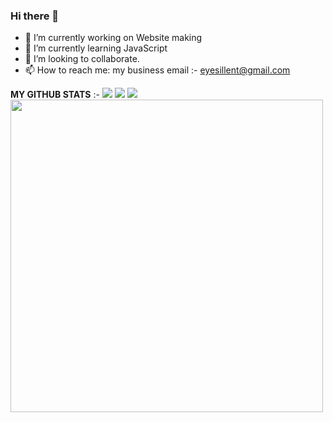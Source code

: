 ### Hi there 👋

<!--
**SilentEye280/SilentEye280** is a ✨ _special_ ✨ repository because its `README.md` (this file) appears on your GitHub profile. -->



- 🔭 I’m currently working on Website making 
- 🌱 I’m currently learning JavaScript
- 👯 I’m looking to collaborate. 
- 📫 How to reach me: my business email :- eyesillent@gmail.com 

**MY GITHUB STATS** :- 
<img src="https://github-readme-stats.vercel.app/api?username=SilentEye280&hide=issues,prs&count_private=true&show_owner=true&show_icons=true&bg_color=0d1117&title_color=ffffff&text_color=ffffff&icon_color=db1cff&hide_border=true/" />
<img src="https://github-readme-stats.vercel.app/api/top-langs/?username=SilentEye280&layout=compact&count_private=true&langs_count=8&card_width=445&bg_color=0d1117&title_color=ffffff&text_color=ffffff&icon_color=db1cff&hide_border=true/" />
<img src="https://github-readme-streak-stats.herokuapp.com?user=XynoxTheDev&hide_border=true&background=0D1117&currStreakLabel=FFFFFF&sideLabels=FFFFFF&currStreakNum=FFFFFF&dates=FFFFFF&sideNums=FFFFFF&fire=db1cff&ring=db1cff&stroke=FFFFFFFF)](https://git.io/streak-stats" />
<img src="https://spotify-github-profile.vercel.app/api/view?uid=zrei8evwinfjy9d27fjon68hh&cover_image=true&theme=novatorem" width="500px"/>
   
  
